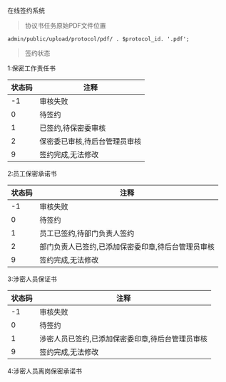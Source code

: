 在线签约系统

>协议书任务原始PDF文件位置
````
admin/public/upload/protocol/pdf/ . $protocol_id. '.pdf';
````

>签约状态

1:保密工作责任书

状态码 | 注释
------ | ------
-1| 审核失败
0 | 待签约
1 | 已签约,待保密委审核
2 | 保密委已审核,待后台管理员审核
9 | 签约完成,无法修改

2:员工保密承诺书

状态码 | 注释
------ | ------
-1| 审核失败
0 | 待签约
1 | 员工已签约,待部门负责人签约
2 | 部门负责人已签约,已添加保密委印章,待后台管理员审核
9 | 签约完成,无法修改

3:涉密人员保证书

状态码 | 注释
------ | ------
-1| 审核失败
0 | 待签约
1 | 涉密人员已签约,已添加保密委印章,待后台管理员审核
9 | 签约完成,无法修改

4:涉密人员离岗保密承诺书